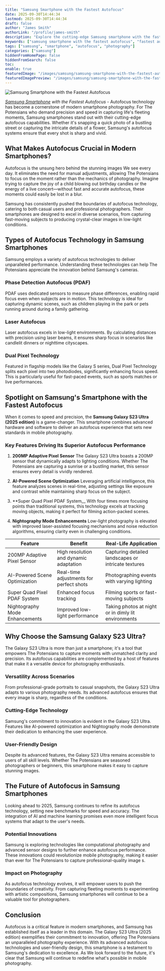 ```yaml
---
title: "Samsung Smartphone with the Fastest Autofocus"
date: 2025-09-30T14:44:34
lastmod: 2025-09-30T14:44:34
draft: false
author: "James Smith"
authorLink: "/profile/james-smith"
description: "Explore the cutting-edge Samsung smartphone with the fastest autofocus, delivering unmatched speed and precision for capturing life's most dynamic moments."
keywords: ["samsung smartphone with the fastest autofocus", "fastest autofocus samsung smartphone 2025", "best autofocus smartphone by Samsung"]
tags: ["samsung", "smartphone", "autofocus", "photography"]
categories: ["samsung"]
hiddenFromHomePage: false
hiddenFromSearch: false
toc:
enable: true
featuredImage: "/images/samsung/samsung-smartphone-with-the-fastest-autofocus.jpg"
featuredImagePreview: "/images/samsung/samsung-smartphone-with-the-fastest-autofocus.jpg"
---
```


![Samsung Smartphone with the Fastest Autofocus](/images/samsung/samsung-smartphone-with-the-fastest-autofocus.jpg)


_[Samsung Smartphone](/samsung/authentic-samsung-smartphone-photography-gear) with the Fastest Autofocus_ - Autofocus technology has become a cornerstone of modern smartphone photography. For The Potensians who demand precision and speed in capturing life's fleeting moments, Samsung smartphones stand out with their cutting-edge autofocus capabilities. Whether it's snapping a quick photo of a bustling street or capturing the intricate details of a flower, Samsung's autofocus systems ensure that every shot is sharp and vivid.

## What Makes Autofocus Crucial in Modern Smartphones?

Autofocus is the unsung hero behind the stunning images We see every day. It eliminates the need for manual adjustments, allowing The Potensians to focus on the moment rather than the mechanics of photography. Imagine trying to capture the joy of a child blowing out birthday candles or the energy of a live concert—without fast and accurate autofocus, these moments could easily be lost in a blur.

Samsung has consistently pushed the boundaries o​f autofocus technology, catering to both casual users and professional photographers. Their smartphones are designed to excel in diverse scenarios, from capturing fast-moving subjects to producing crystal-clear images in low-light conditions.

## Types of Autofocus Technology in Samsung Smartphones

Samsung employs a variety of autofocus technologies to deliver unparalleled performance. Understanding these technologies can help The Potensians appreciate the innovation behind Samsung's cameras.

### Phase Detection Autofocus (PDAF)

PDAF uses dedicated sensors to measure phase differences, enabling rapid focus even when subjects are in motion. This technology is ideal for capturing dynamic scenes, such as children playing in the park or pets running around during a family gathering.

### Laser Autofocus

Laser autofocus excels in low-light environments. By calculating distances with precision using laser beams, it ensures sharp focus in scenarios like candlelit dinners or nighttime cityscapes.

### Dual Pixel Technology

Featured in flagship models like the Galaxy S series, Dual Pixel Technology splits each pixel into two photodiodes, significantly enhancing focus speed. This is particularly useful for fast-paced events, such as sports matches or live performances.

## Spotlight on Samsung's Smartphone with the Fastest Autofocus

When it comes to speed and precision, the **Samsung Galaxy S23 Ultra (2025 edition)** is a game-changer. This smartphone combines advanced hardware and software to deliver an autofocus experience that sets new standards in mobile photography.

### Key Features Driving Its Superior Autofocus Performance

1. **200MP Adap​tive Pixel Sensor** 
 The Galaxy S23 Ultra boasts a 200MP sensor that dynamically adapts to lighting conditions. Whether The Potensians are capturing a sunrise or a bustling market, this sensor ensures every detail is vividly rendered.

2. **AI-Powered Scene Optimization** 
 Leveraging artificial intelligence, this feature analyzes scenes in real-time, adjusting settings like exposure and contrast while maintaining sharp focus on the subject.

3.  **Super Quad Pixel PDAF System__ 
 With four times more focusing points than traditional systems, this technology excels at tracking moving objects, making it perfect for filming action-packed scenes.

4. **Nightography Mode Enhancements** 
 Low-light photography is elevated with improved laser-assisted focusing mechanisms and noise reduction algorithms, ensuring clarity even in challenging conditions.

<div class="table-responsive">
<table class="html-table">
<thead>
<tr>
<th>Feature</th>
<th>Benefit</th>
<th>Real-Life Application</th>
</tr>
</thead>
<tbody>
<tr>
<td>200MP Adaptive Pixel Sensor</td>
<td>High resolution and dynamic adaptation</td>
<td>Capturing detailed landscapes or intricate textures</td>
</tr>
<tr>
<td>AI-Powered Scene Optimization</td>
<td>Real-time adjustments for perfect shots</td>
<td>Photographing events with varying lighting</td>
</tr>
<tr>
<td>Super Quad Pixel PDAF System</td>
<td>Enhanced focus tracking</td>
<td>Filming sports or fast-moving subjects</td>
</tr>
<tr>
<td>Nightography Mode Enhancements</td>
<td>Improved low-light performance</td>
<td>Taking photos at night or in dimly lit environments</td>
</tr>
</tbody>
</table>
</div>

## Why Choose the Samsung Galaxy S23 Ultra?

The Galaxy S23 Ultra is more than just a smartphone; it's a tool that empowers The Potensians to capture moments with unmatched clarity and precision. Its autofocus capabilities are complemented by a host of features that make it a versatile device for photography enthusiasts.

### Versatility Across Scenarios

From professional-grade portraits to casual snapshots, the Galaxy S23 Ultra adapts to various photography needs.  Its advanced autofocus ensures that every image is sharp, regardless of the conditions.

### Cutting-Edge Technology

Samsung's commitment to innovation is evident in the Galaxy S23 Ultra. Features like AI-powered optimization and Nightography mode demonstrate their dedication to enhancing the user experience.

### User-Friendly Design

Despite its advanced features, the Galaxy S23 Ultra remains accessible to users of all skill levels. Whether The Potensians are seasoned photographers or beginners, this smartphone makes it easy to capture stunning images.

## The Future of Autofocus in Samsung Smartphones

Looking ahead to 2025, Samsung continues to refine its autofocus technology, setting new benchmarks for speed and accuracy. The integration of AI and machine learning promises even more intelligent focus systems that adapt to the user's needs.

### Potential Innovations

Samsung is exploring technologies like computational photography and advanced sensor designs to further enhance autofocus performance. These innovations could revolutionize mobile photography, making it easier than ever for The Potensians to capture professional-quality image s.

### Impact on Photography

As autofocus technology evolves, it will empower users to push the boundaries of creativity. From capturing fleeting moments to experimenting with artistic compositions, Samsung smartphones will continue to be a valuable tool for photographers.

## Conclusion

Autofocus is a critical feature in modern smartphones, and Samsung has established itself as a leader in this domain. The Galaxy S23 Ultra (2025 edition) exemplifies their commitment to innovation, offering The Potensians an unparalleled photography experience. With its advanced autofocus technologies and user-friendly design, this smartphone is a testament to Samsung's dedication to excellence. As We look forward to the future, it's clear that Samsung will continue to redefine what's possible in mobile photography.
